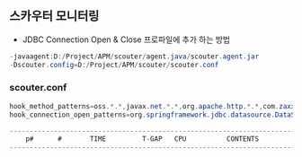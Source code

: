 ## 스카우터 모니터링 

- JDBC Connection  Open & Close 프로파일에 추가 하는 방법 

```java
-javaagent:D:/Project/APM/scouter/agent.java/scouter.agent.jar
-Dscouter.config=D:/Project/APM/scouter/scouter.conf
```

###  scouter.conf

```java
hook_method_patterns=oss.*.*,javax.net.*.*,org.apache.http.*.*,com.zaxxer.hikari.pool.HikariProxyConnection.*.*
hook_connection_open_patterns=org.springframework.jdbc.datasource.DataSourceUtils.doGetConnection
```


```java
------------------------------------------------------------------------------------------
    p#      #       TIME         T-GAP   CPU          CONTENTS
------------------------------------------------------------------------------
```

